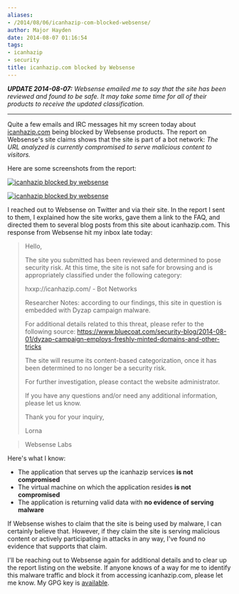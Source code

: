 ```yaml
---
aliases:
- /2014/08/06/icanhazip-com-blocked-websense/
author: Major Hayden
date: 2014-08-07 01:16:54
tags:
- icanhazip
- security
title: icanhazip.com blocked by Websense
---
```


_**UPDATE 2014-08-07:** Websense emailed me to say that the site has been reviewed and found to be safe. It may take some time for all of their products to receive the updated classification._

* * *

Quite a few emails and IRC messages hit my screen today about [icanhazip.com][1] being blocked by Websense products. The report on Websense's site claims shows that the site is part of a bot network: _The URL analyzed is currently compromised to serve malicious content to visitors._

Here are some screenshots from the report:

[<img src="/wp-content/uploads/2014/08/icanhazip-websense-01.png" alt="icanhazip blocked by websense" width="471" height="136" class="aligncenter size-full wp-image-5105" srcset="/wp-content/uploads/2014/08/icanhazip-websense-01.png 471w, /wp-content/uploads/2014/08/icanhazip-websense-01-300x86.png 300w" sizes="(max-width: 471px) 100vw, 471px" />][3]

[<img src="/wp-content/uploads/2014/08/icanhazip-websense-02.png" alt="icanhazip blocked by websense" width="603" height="184" class="aligncenter size-full wp-image-5106" srcset="/wp-content/uploads/2014/08/icanhazip-websense-02.png 603w, /wp-content/uploads/2014/08/icanhazip-websense-02-300x91.png 300w" sizes="(max-width: 603px) 100vw, 603px" />][4]

I reached out to Websense on Twitter and via their site. In the report I sent to them, I explained how the site works, gave them a link to the FAQ, and directed them to several blog posts from this site about icanhazip.com. This response from Websense hit my inbox late today:

> Hello,
>
> The site you submitted has been reviewed and determined to pose security risk. At this time, the site is not safe for browsing and is appropriately classified under the following category:
>
> hxxp://icanhazip.com/ - Bot Networks
>
> Researcher Notes: according to our findings, this site in question is embedded with Dyzap campaign malware.
>
> For additional details related to this threat, please refer to the following source: <https://www.bluecoat.com/security-blog/2014-08-01/dyzap-campaign-employs-freshly-minted-domains-and-other-tricks>
>
> The site will resume its content-based categorization, once it has been determined to no longer be a security risk.
>
> For further investigation, please contact the website administrator.
>
> If you have any questions and/or need any additional information, please let us know.
>
> Thank you for your inquiry,
>
> Lorna

> Websense Labs

Here's what I know:

  * The application that serves up the icanhazip services **is not compromised**
  * The virtual machine on which the application resides **is not compromised**
  * The application is returning valid data with **no evidence of serving malware**

If Websense wishes to claim that the site is being used by malware, I can certainly believe that. However, if they claim the site is serving malicious content or actively participating in attacks in any way, I've found no evidence that supports that claim.

I'll be reaching out to Websense again for additional details and to clear up the report listing on the website. If anyone knows of a way for me to identify this malware traffic and block it from accessing icanhazip.com, please let me know. My GPG key is [available][5].

 [1]: /icanhazip-com-faq/ "icanhazip.com FAQ"
 [3]: /wp-content/uploads/2014/08/icanhazip-websense-01.png
 [4]: /wp-content/uploads/2014/08/icanhazip-websense-02.png
 [5]: https://pgp.mit.edu/pks/lookup?op=get&search=0x9653FDDC6DC99178